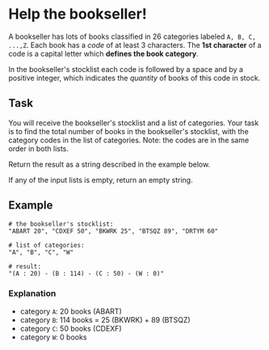 # Help the bookseller!

A bookseller has lots of books classified in 26 categories labeled
`A, B, C, ...,Z`. Each book has a *code* of at least 3 characters. The
**1st character** of a code is a capital letter which
**defines the book category**.

In the bookseller's stocklist each code is followed by a space and by a positive
integer, which indicates the *quantity* of books of this code in stock.

## Task

You will receive the bookseller's stocklist and a list of categories. Your task
is to find the total number of books in the bookseller's stocklist, with the
category codes in the list of categories. Note: the codes are in the same order
in both lists.

Return the result as a string described in the example below.

If any of the input lists is empty, return an empty string.

## Example

```
# the bookseller's stocklist:
"ABART 20", "CDXEF 50", "BKWRK 25", "BTSQZ 89", "DRTYM 60"

# list of categories: 
"A", "B", "C", "W"

# result:
"(A : 20) - (B : 114) - (C : 50) - (W : 0)"

```

### Explanation

- category `A`: 20 books (ABART)
- category `B`: 114 books = 25 (BKWRK) + 89 (BTSQZ)
- category `C`: 50 books (CDEXF)
- category `W`: 0 books
